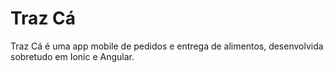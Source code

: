 # Traz Cá

Traz Cá é uma app mobile de pedidos e entrega de alimentos, desenvolvida sobretudo em Ionic e Angular.